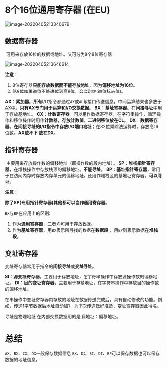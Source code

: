 # 8个16位通用寄存器 (在EU)

![image-20220405213340679](https://cdn.jsdelivr.net/gh/letengzz/Two-C@main/img/PM/Second/%E5%AF%84%E5%AD%98%E5%99%A8%E7%BB%93%E6%9E%84.png)

## 数据寄存器

​	可用来存放16位的数据或地址。又可分为8个8位寄存器

![image-20220405213646614](https://cdn.jsdelivr.net/gh/letengzz/Two-C@main/img/PM/Second/%E6%95%B0%E6%8D%AE%E5%AF%84%E5%AD%98%E5%99%A8.png)

**注意**：

1. 8位寄存器**只能存放数据而不能存放地址**，因为**偏移地址为16位**。
2. 低8位如果进位不能进位到高8位，会给到`CF`([进位标志位](标志寄存器/标志寄存器FR.md))。

**AX**：**累加器**。**所有**I/O指令都通过`AX`或`AL`与接口传送信息，中间运算结果也多放于AX中。**只有AX专门用于运算和I/O交换数据**。
**BX**：**基址寄存器**。在**间接寻址**中用于存放基地址。
**CX**：**计数寄存器**。可以用作数据寄存器，在字符串操作、循环操作和移位操作时用作**计数器**，**存放计数值**。**二进制移位放在CL**。
**DX**：**数据寄存器**。**在间接寻址的I/O指令中存放I/O端口地址**；在32位乘除法运算时，存放高16位数。**AX放不下 放在DX**。

## 指针寄存器

​	主要用来存放操作数的偏移地址（即操作数的段内地址）。
**SP**：**堆栈指针寄存器**，在堆栈操作中存放栈顶的偏移地址。**不能寻址**。
**BP**：**基址指针寄存器**，常用于在访问内存时存放内存单元的偏移地址，还用作堆栈区的基地址寄存器。**可以寻址**。

**注意**：

​	**除了SP(专用指针寄存器)其他都可以当作通用寄存器**。

`BX`与`BP`在应用上的区别:

1. 作为**通用寄存器**，二者均可用于存放数据。
2. 作为**基址寄存器**，用`BX`表示所寻找的数据在**数据段**； 用`BP`则表示数据在**堆栈段**。

## 变址寄存器

​	变址寄存器常用于指令的**间接寻址**或**变址寻址**。

**SI**：**源变址寄存器**，主要用于存放地址，在字符串操作中存放源操作数的偏移地址。
**DI**：**目的变址寄存器**，主要用于存放地址，在字符串操作中存放目的操作数的偏移地址。

​      在串操作中变址寄存器内存放的地址在数据传送完成后，具有自动修改的功能。例如，传送1字节数据后地址自动加1，为下次传送做好准备，变址寄存器因此得名。

寻址是物理地址 在内部交换数据用的是 段地址：偏移地址。

# 总结

`AX`、`BX`、`CX`、`DX`一般保存数据信息 `BX`、`DX`、`SI`、`DI`、`BP`可以保存数据也可以保存数据的地址信息。
